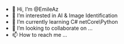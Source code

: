 - 👋 Hi, I’m @EmileAz
- 👀 I’m interested in AI & Image Identification
- 🌱 I’m currently learning C# netCore\Python
- 💞️ I’m looking to collaborate on ...
- 📫 How to reach me ...
<!---
EmileAz/EmileAz is a ✨ special ✨ repository because its `README.md` (this file) appears on your GitHub profile.
You can click the Preview link to take a look at your changes.
--->
